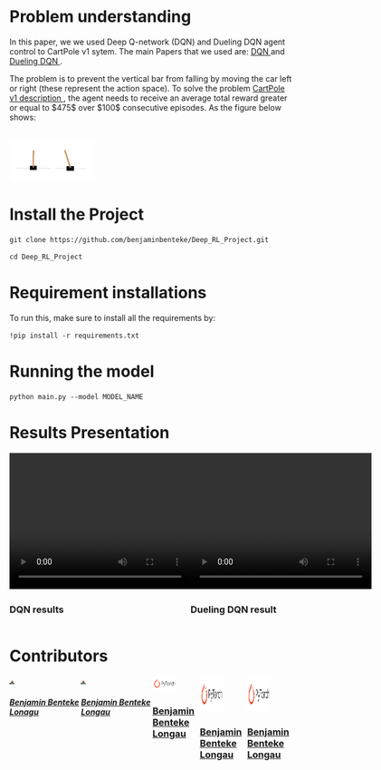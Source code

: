 
<h1> Problem understanding</h1>


<p> In this paper, we we used Deep Q-network (DQN) and Dueling DQN agent control to CartPole v1 sytem. The main Papers that we used are: <a href='https://arxiv.org/pdf/1312.5602.pdf'>DQN </a> and <a href='https://arxiv.org/pdf/1511.06581.pdf'>Dueling DQN </a> . </p>

<p> The problem is to prevent the vertical bar from falling by moving the car left or right (these represent the action space). To solve the problem <a href="https://arxiv.org/pdf/2012.07723.pdf"> CartPole v1 description </a>, the agent needs to receive an average total reward greater or equal to $475$ over $100$ consecutive episodes. As the figure below shows: </p><br/>
<img src= 'images/Game.jpeg' height= 30% width= 30%>

<h1> Install the Project </h1>

```
git clone https://github.com/benjaminbenteke/Deep_RL_Project.git 
```

```
cd Deep_RL_Project
```

<h1> Requirement installations</h1>
To run this, make sure to install all the requirements by:

```
!pip install -r requirements.txt 
```
<h1> Running the model</h1>

```
python main.py --model MODEL_NAME
```

<h1> Results Presentation</h1>
<div style="display:flex"> 
<div>
    <video width="320" height="240" controls>
    <source src="images/clip_2.mp4" type="video/mp4">
    </video>
    <h3>DQN results</h3>
</div>
<div>
    <video width="320" height="240" controls>
        <source src="images/clip_2.mp4" type="video/mp4">
    </video>
    <h3>Dueling DQN result </h3>
</div>
</div>

<h1> Contributors </h1>

<div style="display:flex">
    <div>
        <img src="images/bennn.jpg" height= 7% width= 7%>
        <h5> <a href='https://github.com/benjaminbenteke'> Benjamin Benteke </br>
        Lonagu</a> </h5>
    </div>
<div>
        <img src="images/bennn.jpg" height= 7% width= 7%>
        <h5> <a href='https://github.com/benjaminbenteke'> Benjamin Benteke </br>
        Longau </a> </h5> </div>

<div>
        <img src="images/pytorch.png" height= 20% width= 50%>
        <h3> <a href='https://github.com/benjaminbenteke'> Benjamin Benteke </br>
        Longau </a> </h3> </div>
<div>
        <img src="images/pytorch.png" height= 50% width= 50%>
        <h3> <a href='https://github.com/benjaminbenteke'> Benjamin Benteke </br>
        Longau </a> </h3> </div>

<div>
        <img src="images/pytorch.png" height= 50% width= 50%>
        <h3> <a href='https://github.com/benjaminbenteke'> Benjamin Benteke </br>
        Longau </a> </h3> </div>
</div>




